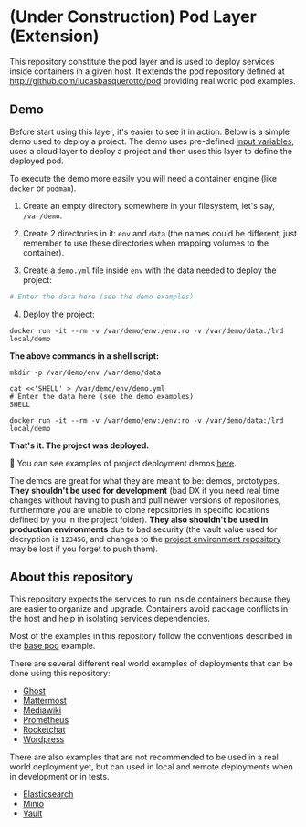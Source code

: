 # (Under Construction) Pod Layer (Extension)

This repository constitute the pod layer and  is used to deploy services inside containers in a given host. It extends the pod repository defined at http://github.com/lucasbasquerotto/pod providing real world pod examples.

## Demo

Before start using this layer, it's easier to see it in action. Below is a simple demo used to deploy a project. The demo uses pre-defined [input variables](#cloud-input-vars), uses a cloud layer to deploy a project and then uses this layer to define the deployed pod.

To execute the demo more easily you will need a container engine (like `docker` or `podman`).

1. Create an empty directory somewhere in your filesystem, let's say, `/var/demo`.

2. Create 2 directories in it: `env` and `data` (the names could be different, just remember to use these directories when mapping volumes to the container).

3. Create a `demo.yml` file inside `env` with the data needed to deploy the project:

```yaml
# Enter the data here (see the demo examples)
```

4. Deploy the project:

```shell
docker run -it --rm -v /var/demo/env:/env:ro -v /var/demo/data:/lrd local/demo
```

**The above commands in a shell script:**

```shell
mkdir -p /var/demo/env /var/demo/data

cat <<'SHELL' > /var/demo/env/demo.yml
# Enter the data here (see the demo examples)
SHELL

docker run -it --rm -v /var/demo/env:/env:ro -v /var/demo/data:/lrd local/demo
```

**That's it. The project was deployed.**

🚀 You can see examples of project deployment demos [here](#TODO).

The demos are great for what they are meant to be: demos, prototypes. **They shouldn't be used for development** (bad DX if you need real time changes without having to push and pull newer versions of repositories, furthermore you are unable to clone repositories in specific locations defined by you in the project folder). **They also shouldn't be used in production environments** due to bad security (the vault value used for decryption is `123456`, and changes to the [project environment repository](#project-environment) may be lost if you forget to push them).

## About this repository

This repository expects the services to run inside containers because they are easier to organize and upgrade. Containers avoid package conflicts in the host and help in isolating services dependencies.

Most of the examples in this repository follow the conventions described in the [base pod](base) example.

There are several different real world examples of deployments that can be done using this repository:

- [Ghost](/ghost)
- [Mattermost](/mattermost)
- [Mediawiki](/mediawiki)
- [Prometheus](/prometheus)
- [Rocketchat](/rocketchat)
- [Wordpress](/wordpress)

There are also examples that are not recommended to be used in a real world deployment yet, but can used in local and remote deployments when in development or in tests.

- [Elasticsearch](/efk)
- [Minio](/minio)
- [Vault](/vault)